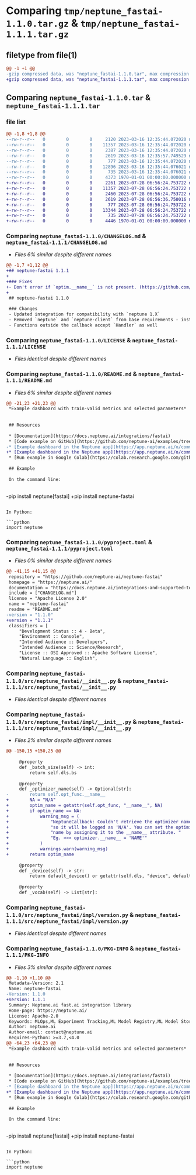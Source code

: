# Comparing `tmp/neptune_fastai-1.1.0.tar.gz` & `tmp/neptune_fastai-1.1.1.tar.gz`

## filetype from file(1)

```diff
@@ -1 +1 @@
-gzip compressed data, was "neptune_fastai-1.1.0.tar", max compression
+gzip compressed data, was "neptune_fastai-1.1.1.tar", max compression
```

## Comparing `neptune_fastai-1.1.0.tar` & `neptune_fastai-1.1.1.tar`

### file list

```diff
@@ -1,8 +1,8 @@
--rw-r--r--   0        0        0     2120 2023-03-16 12:35:44.072020 neptune_fastai-1.1.0/CHANGELOG.md
--rw-r--r--   0        0        0    11357 2023-03-16 12:35:44.072020 neptune_fastai-1.1.0/LICENSE
--rw-r--r--   0        0        0     2387 2023-03-16 12:35:44.072020 neptune_fastai-1.1.0/README.md
--rw-r--r--   0        0        0     2619 2023-03-16 12:35:57.749529 neptune_fastai-1.1.0/pyproject.toml
--rw-r--r--   0        0        0      777 2023-03-16 12:35:44.072020 neptune_fastai-1.1.0/src/neptune_fastai/__init__.py
--rw-r--r--   0        0        0    12896 2023-03-16 12:35:44.076021 neptune_fastai-1.1.0/src/neptune_fastai/impl/__init__.py
--rw-r--r--   0        0        0      735 2023-03-16 12:35:44.076021 neptune_fastai-1.1.0/src/neptune_fastai/impl/version.py
--rw-r--r--   0        0        0     4373 1970-01-01 00:00:00.000000 neptune_fastai-1.1.0/PKG-INFO
+-rw-r--r--   0        0        0     2261 2023-07-28 06:56:24.753722 neptune_fastai-1.1.1/CHANGELOG.md
+-rw-r--r--   0        0        0    11357 2023-07-28 06:56:24.753722 neptune_fastai-1.1.1/LICENSE
+-rw-r--r--   0        0        0     2460 2023-07-28 06:56:24.753722 neptune_fastai-1.1.1/README.md
+-rw-r--r--   0        0        0     2619 2023-07-28 06:56:36.750016 neptune_fastai-1.1.1/pyproject.toml
+-rw-r--r--   0        0        0      777 2023-07-28 06:56:24.753722 neptune_fastai-1.1.1/src/neptune_fastai/__init__.py
+-rw-r--r--   0        0        0    13344 2023-07-28 06:56:24.753722 neptune_fastai-1.1.1/src/neptune_fastai/impl/__init__.py
+-rw-r--r--   0        0        0      735 2023-07-28 06:56:24.753722 neptune_fastai-1.1.1/src/neptune_fastai/impl/version.py
+-rw-r--r--   0        0        0     4446 1970-01-01 00:00:00.000000 neptune_fastai-1.1.1/PKG-INFO
```

### Comparing `neptune_fastai-1.1.0/CHANGELOG.md` & `neptune_fastai-1.1.1/CHANGELOG.md`

 * *Files 6% similar despite different names*

```diff
@@ -1,7 +1,12 @@
+## neptune-fastai 1.1.1
+
+### Fixes
+- Don't error if `optim.__name__` is not present. (https://github.com/neptune-ai/neptune-fastai/pull/54)
+
 ## neptune-fastai 1.1.0
 
 ### Changes
 - Updated integration for compatibility with `neptune 1.X`
 - Removed `neptune` and `neptune-client` from base requirements - installation is checked at runtime
 - Functions outside the callback accept `Handler` as well
```

### Comparing `neptune_fastai-1.1.0/LICENSE` & `neptune_fastai-1.1.1/LICENSE`

 * *Files identical despite different names*

### Comparing `neptune_fastai-1.1.0/README.md` & `neptune_fastai-1.1.1/README.md`

 * *Files 6% similar despite different names*

```diff
@@ -21,23 +21,23 @@
 *Example dashboard with train-valid metrics and selected parameters*
 
 
 ## Resources
 
 * [Documentation](https://docs.neptune.ai/integrations/fastai)
 * [Code example on GitHub](https://github.com/neptune-ai/examples/tree/main/integrations-and-supported-tools/fastai/scripts)
-* [Example dashboard in the Neptune app](https://app.neptune.ai/o/common/org/fastai-integration/e/FAS-61/dashboard/fastai-dashboard-1f456716-f509-4432-b8b3-a7f5242703b6)
+* [Example dashboard in the Neptune app](https://app.neptune.ai/o/common/org/fastai-integration/runs/details?viewId=standard-view&detailsTab=dashboard&dashboardId=fastai-dashboard-1f456716-f509-4432-b8b3-a7f5242703b6&shortId=FAS-1895&type=run)
 * [Run example in Google Colab](https://colab.research.google.com/github/neptune-ai/examples/blob/main/integrations-and-supported-tools/fastai/notebooks/Neptune_fastai.ipynb)
 
 ## Example
 
 On the command line:
 
 ```
-pip install neptune[fastai]
+pip install neptune-fastai
 ```
 
 In Python:
 
 ```python
 import neptune
```

### Comparing `neptune_fastai-1.1.0/pyproject.toml` & `neptune_fastai-1.1.1/pyproject.toml`

 * *Files 0% similar despite different names*

```diff
@@ -41,15 +41,15 @@
 repository = "https://github.com/neptune-ai/neptune-fastai"
 homepage = "https://neptune.ai/"
 documentation = "https://docs.neptune.ai/integrations-and-supported-tools/model-training/fastai"
 include = ["CHANGELOG.md"]
 license = "Apache License 2.0"
 name = "neptune-fastai"
 readme = "README.md"
-version = "1.1.0"
+version = "1.1.1"
 classifiers = [
     "Development Status :: 4 - Beta",
     "Environment :: Console",
     "Intended Audience :: Developers",
     "Intended Audience :: Science/Research",
     "License :: OSI Approved :: Apache Software License",
     "Natural Language :: English",
```

### Comparing `neptune_fastai-1.1.0/src/neptune_fastai/__init__.py` & `neptune_fastai-1.1.1/src/neptune_fastai/__init__.py`

 * *Files identical despite different names*

### Comparing `neptune_fastai-1.1.0/src/neptune_fastai/impl/__init__.py` & `neptune_fastai-1.1.1/src/neptune_fastai/impl/__init__.py`

 * *Files 2% similar despite different names*

```diff
@@ -150,15 +150,25 @@
 
     @property
     def _batch_size(self) -> int:
         return self.dls.bs
 
     @property
     def _optimizer_name(self) -> Optional[str]:
-        return self.opt_func.__name__
+        NA = "N/A"
+        optim_name = getattr(self.opt_func, "__name__", NA)
+        if optim_name == NA:
+            warning_msg = (
+                "NeptuneCallback: Couldn't retrieve the optimizer name, "
+                "so it will be logged as 'N/A'. You can set the optimizer "
+                "name by assigning it to the __name__ attribute. "
+                "Eg. >>> optimizer.__name__ = 'NAME'"
+            )
+            warnings.warn(warning_msg)
+        return optim_name
 
     @property
     def _device(self) -> str:
         return default_device() or getattr(self.dls, "device", default_device())
 
     @property
     def _vocab(self) -> List[str]:
```

### Comparing `neptune_fastai-1.1.0/src/neptune_fastai/impl/version.py` & `neptune_fastai-1.1.1/src/neptune_fastai/impl/version.py`

 * *Files identical despite different names*

### Comparing `neptune_fastai-1.1.0/PKG-INFO` & `neptune_fastai-1.1.1/PKG-INFO`

 * *Files 3% similar despite different names*

```diff
@@ -1,10 +1,10 @@
 Metadata-Version: 2.1
 Name: neptune-fastai
-Version: 1.1.0
+Version: 1.1.1
 Summary: Neptune.ai fast.ai integration library
 Home-page: https://neptune.ai/
 License: Apache-2.0
 Keywords: MLOps,ML Experiment Tracking,ML Model Registry,ML Model Store,ML Metadata Store
 Author: neptune.ai
 Author-email: contact@neptune.ai
 Requires-Python: >=3.7,<4.0
@@ -64,23 +64,23 @@
 *Example dashboard with train-valid metrics and selected parameters*
 
 
 ## Resources
 
 * [Documentation](https://docs.neptune.ai/integrations/fastai)
 * [Code example on GitHub](https://github.com/neptune-ai/examples/tree/main/integrations-and-supported-tools/fastai/scripts)
-* [Example dashboard in the Neptune app](https://app.neptune.ai/o/common/org/fastai-integration/e/FAS-61/dashboard/fastai-dashboard-1f456716-f509-4432-b8b3-a7f5242703b6)
+* [Example dashboard in the Neptune app](https://app.neptune.ai/o/common/org/fastai-integration/runs/details?viewId=standard-view&detailsTab=dashboard&dashboardId=fastai-dashboard-1f456716-f509-4432-b8b3-a7f5242703b6&shortId=FAS-1895&type=run)
 * [Run example in Google Colab](https://colab.research.google.com/github/neptune-ai/examples/blob/main/integrations-and-supported-tools/fastai/notebooks/Neptune_fastai.ipynb)
 
 ## Example
 
 On the command line:
 
 ```
-pip install neptune[fastai]
+pip install neptune-fastai
 ```
 
 In Python:
 
 ```python
 import neptune
```

